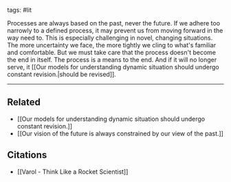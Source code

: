 tags: #lit 

Processes are always based on the past, never the future. If we adhere too narrowly to a defined process, it may prevent us from moving forward in the way need to. This is especially challenging in novel, changing situations. The more uncertainty we face, the more tightly we cling to what's familiar and comfortable. But we must take care that the process doesn't become the end in itself. The process is a means to the end. And if it will no longer serve, it [[Our models for understanding dynamic situation should undergo constant revision.|should be revised]].

---
## Related
- [[Our models for understanding dynamic situation should undergo constant revision.]]
- [[Our vision of the future is always constrained by our view of the past.]]

## Citations
- [[Varol - Think Like a Rocket Scientist]]